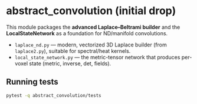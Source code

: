
# abstract_convolution (initial drop)

This module packages the **advanced Laplace–Beltrami builder** and the **LocalStateNetwork**
as a foundation for ND/manifold convolutions.

- `laplace_nd.py` — modern, vectorized 3D Laplace builder (from `laplace2.py`), suitable for spectral/heat kernels.
- `local_state_network.py` — the metric-tensor network that produces per-voxel state (metric, inverse, det, fields).

## Running tests

```bash
pytest -q abstract_convolution/tests
```
